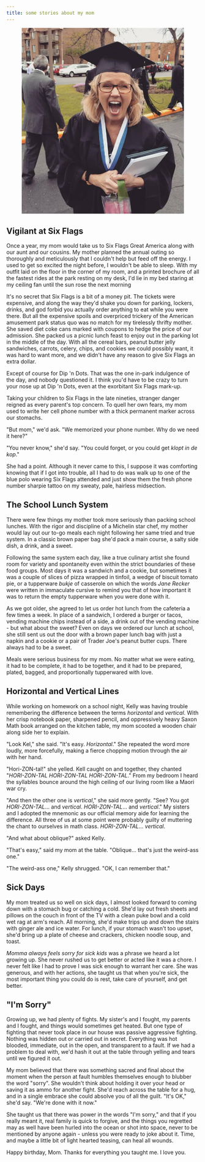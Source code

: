 ```yaml
---
title: some stories about my mom
---
```


<figure>
  <a href="/images/banners/2020-10-24.jpg">
    <img alt="banner" src="/images/banners/2020-10-24.jpg"/>
  </a>
</figure>

## Vigilant at Six Flags

Once a year, my mom would take us to Six Flags Great America along
with our aunt and our cousins.  My mother planned the annual outing so
thoroughly and meticulously that I couldn't help but feed off the
energy.  I used to get so excited the night before, I wouldn't be able
to sleep.  With my outfit laid on the floor in the corner of my room,
and a printed brochure of all the fastest rides at the park resting on
my desk, I'd lie in my bed staring at my ceiling fan until the sun
rose the next morning

It's no secret that Six Flags is a bit of a money pit.  The tickets
were expensive, and along the way they'd shake you down for parking,
lockers, drinks, and god forbid you actually order anything to eat
while you were there.  But all the expensive spoils and overpriced
trickery of the American amusement park status quo was no match for my
tirelessly thrifty mother.  She saved diet coke cans marked with
coupons to hedge the price of our admission.  She packed us a picnic
lunch feast to enjoy out in the parking lot in the middle of the day.
With all the cereal bars, peanut butter jelly sandwiches, carrots,
celery, chips, and cookies we could possibly want, it was hard to want
more, and we didn't have any reason to give Six Flags an extra dollar.

Except of course for Dip 'n Dots.  That was the one in-park indulgence
of the day, and nobody questioned it.  I think you'd have to be crazy
to turn your nose up at Dip 'n Dots, even at the exorbitant Six Flags
mark-up.

Taking your children to Six Flags in the late nineties, stranger
danger reigned as every parent's top concern.  To quell her own fears,
my mom used to write her cell phone number with a thick permanent
marker across our stomachs.

"But mom," we'd ask.  "We memorized your phone number.  Why do we need
it here?"

"You never know," she'd say.  "You could forget, or you could get
_klopt in de kop_."

She had a point.  Although it never came to this, I suppose it was
comforting knowing that if I got into trouble, all I had to do was
walk up to one of the blue polo wearing Six Flags attended and just
show them the fresh phone number sharpie tattoo on my sweaty, pale,
hairless midsection.

## The School Lunch System

There were few things my mother took more seriously than packing
school lunches.  With the rigor and discipline of a Michelin star
chef, my mother would lay out our to-go meals each night following her
same tried and true system.  In a classic brown paper bag she'd pack a
main course, a salty side dish, a drink, and a sweet.

Following the same system each day, like a true culinary artist she
found room for variety and spontaneity even within the strict
boundaries of these food groups.  Most days it was a sandwich and a
cookie, but sometimes it was a couple of slices of pizza wrapped in
tinfoil, a wedge of biscuit tomato pie, or a tupperware _bukje_ of
casserole on which the words _Jane Recker_ were written in immaculate
cursive to remind you that of how important it was to return the empty
tupperware when you were done with it.

As we got older, she agreed to let us order hot lunch from the
cafeteria a few times a week.  In place of a sandwich, I ordered a
burger or tacos, vending machine chips instead of a side, a drink out
of the vending machine - but what about the sweet?  Even on days we
ordered our lunch at school, she still sent us out the door with a
brown paper lunch bag with just a napkin and a cookie or a pair of
Trader Joe's peanut butter cups.  There always had to be a sweet.

Meals were serious business for my mom.  No matter what we were
eating, it had to be complete, it had to be together, and it had to be
prepared, plated, bagged, and proportionally tupperwared with love.

## Horizontal and Vertical Lines

While working on homework on a school night, Kelly was having trouble
remembering the difference between the terms _horizontal_ and
_vertical_.  With her crisp notebook paper, sharpened pencil, and
oppressively heavy Saxon Math book arranged on the kitchen table, my
mom scooted a wooden chair along side her to explain.

"Look Kel," she said.  "It's easy.  _Horizontal_."  She repeated the
word more loudly, more forcefully, making a fierce chopping motion
through the air with her hand.

"Hori-ZON-tal!" she yelled.  Kell caught on and together, they chanted
"_HORI-ZON-TAL HORI-ZON-TAL HORI-ZON-TAL_."  From my bedroom I heard
the syllables bounce around the high ceiling of our living room like a
Maori war cry.

"And then the other one is _vertical_," she said more gently.  "See?
You got _HORI-ZON-TAL_... and _vertical_.  _HORI-ZON-TAL_... and
_vertical_."  My sisters and I adopted the mnemonic as our official
memory aide for learning the difference.  All three of us at some
point were probably guilty of muttering the chant to ourselves in math
class.  _HORI-ZON-TAL_... _vertical_.

"And what about oblique?" asked Kelly.

"That's easy," said my mom at the table.  "Oblique... that's just the
weird-ass one."

"The weird-ass one," Kelly shrugged.  "OK, I can remember that."

## Sick Days

My mom treated us so well on sick days, I almost looked forward to
coming down with a stomach bug or catching a cold.  She'd lay out
	fresh sheets and pillows on the couch in front of the TV with a clean
puke bowl and a cold wet rag at arm's reach.  All morning, she'd make
trips up and down the stairs with ginger ale and ice water.  For
lunch, if your stomach wasn't too upset, she'd bring up a plate of
cheese and crackers, chicken noodle soup, and toast.

_Momma always feels sorry for sick kids_ was a phrase we heard a lot
growing up.  She never rushed us to get better or acted like it was a
chore.  I never felt like I had to prove I was sick enough to warrant
her care.  She was generous, and with her actions, she taught us that
when you're sick, the most important thing you could do is rest, take
care of yourself, and get better.

## "I'm Sorry"

Growing up, we had plenty of fights.  My sister's and I fought, my
parents and I fought, and things would sometimes get heated.  But one
type of fighting that never took place in our house was passive
aggressive fighting.  Nothing was hidden out or carried out in secret.
Everything was hot blooded, immediate, out in the open, and
transparent to a fault.  If we had a problem to deal with, we'd hash
it out at the table through yelling and tears until we figured it out.

My mom believed that there was something sacred and final about the
moment when the person at fault humbles themselves enough to blubber
the word "sorry".  She wouldn't think about holding it over your head
or saving it as ammo for another fight.  She'd reach across the table
for a hug, and in a single embrace she could absolve you of all the
guilt.  "It's OK," she'd say.  "We're done with it now."

She taught us that there was power in the words "I'm sorry," and that
if you really meant it, real family is quick to forgive, and the
things you regretted may as well have been hurled into the ocean or
shot into space, never to be mentioned by anyone again - unless you
were ready to joke about it.  Time, and maybe a little bit of light
hearted teasing, can heal all wounds.

Happy birthday, Mom.  Thanks for everything you taught me.  I love you.
